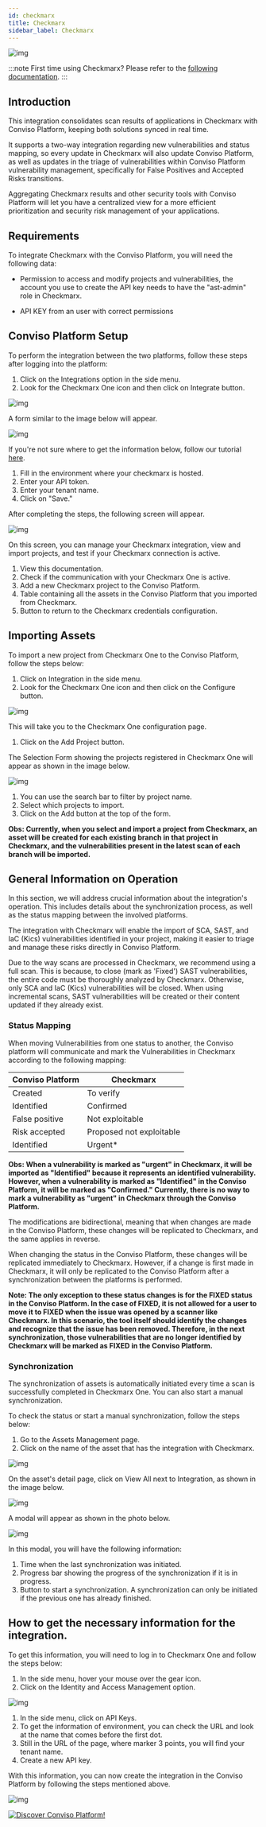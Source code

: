```yaml
---
id: checkmarx
title: Checkmarx
sidebar_label: Checkmarx
---
```


<div style={{textAlign: 'center'}}>

![img](../../static/img/integration_checkmarx.png)

</div>


:::note
First time using Checkmarx? Please refer to the [following documentation](https://checkmarx.com/resource/documents/en/34965-68517-checkmarx-one-user-guide.html).
:::

## Introduction

This integration consolidates scan results of applications in Checkmarx with Conviso Platform, keeping both solutions synced in real time.

It supports a two-way integration regarding new vulnerabilities and status mapping, so every update in Checkmarx will also update Conviso Platform, as well as updates in the triage of vulnerabilities within Conviso Platform vulnerability management, specifically for False Positives and Accepted Risks transitions.

Aggregating Checkmarx results and other security tools with Conviso Platform will let you have a centralized view for a more efficient prioritization and security risk management of your applications. 

## Requirements

To integrate Checkmarx with the Conviso Platform, you will need the following data:

- Permission to access and modify projects and vulnerabilities, the account you use to create the API key needs to have the "ast-admin" role in Checkmarx.

- API KEY from an user with correct permissions 

## Conviso Platform Setup

To perform the integration between the two platforms, follow these steps after logging into the platform:

1. Click on the Integrations option in the side menu.
2. Look for the Checkmarx One icon and then click on Integrate button.

<div style={{textAlign: 'center'}}>

![img](../../static/img/checkmarx-img1.png)

</div>

A form similar to the image below will appear.

<div style={{textAlign: 'center'}}>

![img](../../static/img/checkmarx-img2.png)

</div>

If you're not sure where to get the information below, follow our tutorial [here](#how-to-get-the-necessary-information-for-the-integration).

1. Fill in the environment where your checkmarx is hosted.
2. Enter your API token.
3. Enter your tenant name.
4. Click on "Save."

After completing the steps, the following screen will appear.

<div style={{textAlign: 'center'}}>

![img](../../static/img/checkmarx-img3.png)

</div>

On this screen, you can manage your Checkmarx integration, view and import projects, and test if your Checkmarx connection is active.

1. View this documentation.
2. Check if the communication with your Checkmarx One is active.
3. Add a new Checkmarx project to the Conviso Platform.
4. Table containing all the assets in the Conviso Platform that you imported from Checkmarx.
5. Button to return to the Checkmarx credentials configuration.


## Importing Assets

To import a new project from Checkmarx One to the Conviso Platform, follow the steps below:
1. Click on Integration in the side menu.
2. Look for the Checkmarx One icon and then click on the Configure button.

<div style={{textAlign: 'center'}}>

![img](../../static/img/checkmarx-img9.png)

</div>

This will take you to the Checkmarx One configuration page.

1. Click on the Add Project button.

The Selection Form showing the projects registered in Checkmarx One will appear as shown in the image below.

<div style={{textAlign: 'center'}}>

![img](../../static/img/checkmarx-img4.png)

</div>

1. You can use the search bar to filter by project name.
2. Select which projects to import.
3. Click on the Add button at the top of the form.

**Obs: Currently, when you select and import a project from Checkmarx, an asset will be created for each existing branch in that project in Checkmarx, and the vulnerabilities present in the latest scan of each branch will be imported.**

## General Information on Operation

In this section, we will address crucial information about the integration's operation. This includes details about the synchronization process, as well as the status mapping between the involved platforms.

The integration with Checkmarx will enable the import of SCA, SAST, and IaC (Kics) vulnerabilities identified in your project, making it easier to triage and manage these risks directly in Conviso Platform.

Due to the way scans are processed in Checkmarx, we recommend using a full scan. This is because, to close (mark as 'Fixed') SAST vulnerabilities, the entire code must be thoroughly analyzed by Checkmarx. Otherwise, only SCA and IaC (Kics) vulnerabilities will be closed. When using incremental scans, SAST vulnerabilities will be created or their content updated if they already exist.

### Status Mapping

When moving Vulnerabilities from one status to another, the Conviso platform will communicate and mark the Vulnerabilities in Checkmarx according to the following mapping:

<div style={{display: 'ruby-text'}}>

| Conviso Platform     | Checkmarx                |
|----------------------|--------------------------|
| Created              | To verify                |
| Identified           | Confirmed                |
| False positive       | Not exploitable          |
| Risk accepted        | Proposed not exploitable |
| Identified           | Urgent*                  |

</div>

**Obs: When a vulnerability is marked as "urgent" in Checkmarx, it will be imported as "Identified" because it represents an identified vulnerability. However, when a vulnerability is marked as "Identified" in the Conviso Platform, it will be marked as "Confirmed." Currently, there is no way to mark a vulnerability as "urgent" in Checkmarx through the Conviso Platform.**

The modifications are bidirectional, meaning that when changes are made in the Conviso Platform, these changes will be replicated to Checkmarx, and the same applies in reverse.

When changing the status in the Conviso Platform, these changes will be replicated immediately to Checkmarx. However, if a change is first made in Checkmarx, it will only be replicated to the Conviso Platform after a synchronization between the platforms is performed.

**Note: The only exception to these status changes is for the FIXED status in the Conviso Platform. In the case of FIXED, it is not allowed for a user to move it to FIXED when the issue was opened by a scanner like Checkmarx. In this scenario, the tool itself should identify the changes and recognize that the issue has been removed. Therefore, in the next synchronization, those vulnerabilities that are no longer identified by Checkmarx will be marked as FIXED in the Conviso Platform.**



### Synchronization

The synchronization of assets is automatically initiated every time a scan is successfully completed in Checkmarx One. You can also start a manual synchronization.

To check the status or start a manual synchronization, follow the steps below:

1. Go to the Assets Management page.
2. Click on the name of the asset that has the integration with Checkmarx.

<div style={{textAlign: 'center'}}>

![img](../../static/img/checkmarx-img11.png)

</div>


On the asset's detail page, click on View All next to Integration, as shown in the image below.

<div style={{textAlign: 'center'}}>

![img](../../static/img/checkmarx-img5.png)

</div>

A modal will appear as shown in the photo below.

<div style={{textAlign: 'center'}}>

![img](../../static/img/checkmarx-img6.png)

</div>

In this modal, you will have the following information:
1. Time when the last synchronization was initiated.
2. Progress bar showing the progress of the synchronization if it is in progress.
3. Button to start a synchronization. A synchronization can only be initiated if the previous one has already finished.

## How to get the necessary information for the integration.

To get this information, you will need to log in to Checkmarx One and follow the steps below:

1. In the side menu, hover your mouse over the gear icon.
2. Click on the Identity and Access Management option.

<div style={{textAlign: 'center'}}>

![img](../../static/img/checkmarx-img7.png)

</div>

1. In the side menu, click on API Keys.
2. To get the information of environment, you can check the URL and look at the name that comes before the first dot.
3. Still in the URL of the page, where marker 3 points, you will find your tenant name.
4. Create a new API key.

With this information, you can now create the integration in the Conviso Platform by following the steps mentioned above.

<div style={{textAlign: 'center'}}>

![img](../../static/img/checkmarx-img8.png)

</div>

[![Discover Conviso Platform!](https://no-cache.hubspot.com/cta/default/5613826/interactive-125788977029.png)](https://cta-service-cms2.hubspot.com/web-interactives/public/v1/track/redirect?encryptedPayload=AVxigLKtcWzoFbzpyImNNQsXC9S54LjJuklwM39zNd7hvSoR%2FVTX%2FXjNdqdcIIDaZwGiNwYii5hXwRR06puch8xINMyL3EXxTMuSG8Le9if9juV3u%2F%2BX%2FCKsCZN1tLpW39gGnNpiLedq%2BrrfmYxgh8G%2BTcRBEWaKasQ%3D&webInteractiveContentId=125788977029&portalId=5613826)